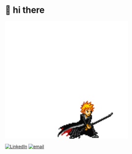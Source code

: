 # 👋 hi there

<img src="assets/ichigo.gif" alt="Ichigo" width="400" />

[![LinkedIn](https://img.shields.io/badge/LinkedIn-%230077B5.svg?logo=linkedin&logoColor=white)](https://linkedin.com/in/s-murugan-31298b293) [![email](https://img.shields.io/badge/Email-D14836?logo=gmail&logoColor=white)](mailto:murugnn9@gmail.com)

